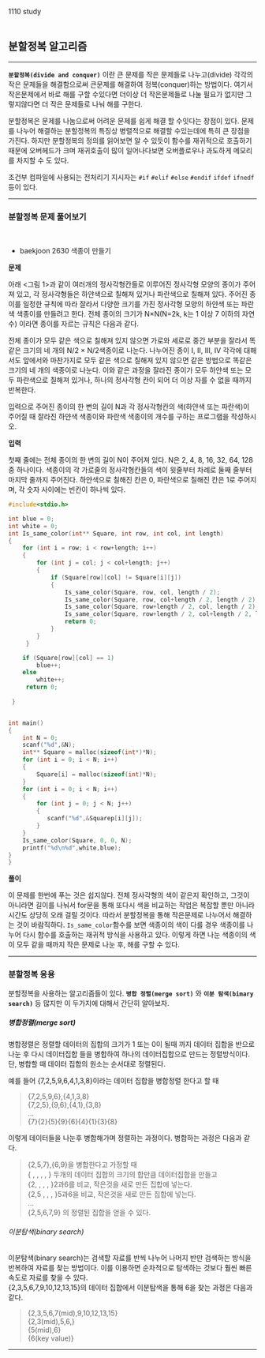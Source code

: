 1110 study<br><br>

## 분할정복 알고리즘
<hr>

**`분할정복(divide and conquer)`** 이란 큰 문제를 작은 문제들로 나누고(divide) 각각의 작은 문제들을 해결함으로써 큰문제를 해결하여 정복(conquer)하는 방법이다. 여기서 작은문제에서 바로 해를 구할 수있다면 더이상 더 작은문제들로 나눌 필요가 없지만 그렇지않다면 더 작은 문제들로 나눠 해를 구한다. 
<br>

분할정복은 문제를 나눔으로써 어려운 문제를 쉽게 해결 할 수잇다는 장점이 있다. 문제를 나누어 해결하는 분할정복의 특징상 병렬적으로 해결할 수있는데에 특히 큰 장점을 가진다.
하지만 분할정복의 정의를 읽어보면 알 수 있듯이 함수를 재귀적으로 호출하기 때문에 오버헤드가 크며 재귀호출이 많이 일어나다보면 오버플로우나 과도하게 메모리를 차지할 수 도 있다. 
<br>

조건부 컴파일에 사용되는 전처리기 지시자는 `#if` `#elif` `#else` `#endif` `ifdef` `ifnedf` 등이 있다.
<hr>

### 분할정복 문제 풀어보기 
<br>

* baekjoon 2630 색종이 만들기

**문제**

아래 <그림 1>과 같이 여러개의 정사각형칸들로 이루어진 정사각형 모양의 종이가 주어져 있고, 각 정사각형들은 하얀색으로 칠해져 있거나 파란색으로 칠해져 있다. 주어진 종이를 일정한 규칙에 따라 잘라서 다양한 크기를 가진 정사각형 모양의 하얀색 또는 파란색 색종이를 만들려고 한다.
전체 종이의 크기가 N×N(N=2k, k는 1 이상 7 이하의 자연수) 이라면 종이를 자르는 규칙은 다음과 같다.

전체 종이가 모두 같은 색으로 칠해져 있지 않으면 가로와 세로로 중간 부분을 잘라서 똑같은 크기의 네 개의 N/2 × N/2색종이로 나눈다. 나누어진 종이 I, II, III, IV 각각에 대해서도 앞에서와 마찬가지로 모두 같은 색으로 칠해져 있지 않으면 같은 방법으로 똑같은 크기의 네 개의 색종이로 나눈다. 이와 같은 과정을 잘라진 종이가 모두 하얀색 또는 모두 파란색으로 칠해져 있거나, 하나의 정사각형 칸이 되어 더 이상 자를 수 없을 때까지 반복한다.

입력으로 주어진 종이의 한 변의 길이 N과 각 정사각형칸의 색(하얀색 또는 파란색)이 주어질 때 잘라진 하얀색 색종이와 파란색 색종이의 개수를 구하는 프로그램을 작성하시오.

**입력**

첫째 줄에는 전체 종이의 한 변의 길이 N이 주어져 있다. N은 2, 4, 8, 16, 32, 64, 128 중 하나이다. 색종이의 각 가로줄의 정사각형칸들의 색이 윗줄부터 차례로 둘째 줄부터 마지막 줄까지 주어진다. 하얀색으로 칠해진 칸은 0, 파란색으로 칠해진 칸은 1로 주어지며, 각 숫자 사이에는 빈칸이 하나씩 있다.


```c
#include<stdio.h>

int blue = 0;
int white = 0;
int Is_same_color(int** Square, int row, int col, int length)
{
    for (int i = row; i < row+length; i++)
    {
        for (int j = col; j < col+length; j++)
        {
            if (Square[row][col] != Square[i][j])
            {
                Is_same_color(Square, row, col, length / 2);
                Is_same_color(Square, row, col+length / 2, length / 2);
                Is_same_color(Square, row+length / 2, col, length / 2);
                Is_same_color(Square, row+length / 2, col+length / 2, length / 2);
                return 0;
            }
        }
     }

    if (Square[row][col] == 1)
        blue++;
    else
        white++;
     return 0;
    
 }


int main()
{
    int N = 0;
    scanf("%d",&N);
    int** Square = malloc(sizeof(int*)*N);
    for (int i = 0; i < N; i++)
    {
        Square[i] = malloc(sizeof(int)*N);
    }
    for (int i = 0; i < N; i++)
    {
        for (int j = 0; j < N; j++)
        {
           scanf("%d",&Squarep[i][j]);
        }
    }
    Is_same_color(Square, 0, 0, N);
    printf("%d\n%d",white,blue);
}
}
```
**풀이**

이 문제를 한번에 푸는 것은 쉽지않다. 전체 정사각형의 색이 같은지 확인하고, 그것이 아니라면 길이를 나눠서 for문을 통해 또다시 색을 비교하는 작업은 복잡할 뿐만 아니라 시간도 상당히 오래 걸릴 것이다. 따라서 분할정복을 통해 작은문제로 나누어서 해결하는 것이 바람직하다. `Is_same_color`함수를 보면 색종이의 색이 다를 경우 색종이를 나누어 다시 함수를 호출하는 재귀적 방식을 사용하고 있다. 이렇게 하면 나눈 색종이의 색이 모두 같을 때까지 작은 문제로 나눈 후, 해를 구할 수 있다.
<hr>

### 분할정복 응용

분할정복을 사용하는 알고리즘들이 있다. **`병합 정렬(merge sort)`** 와 **`이분 탐색(bimary search)`** 등 많지만 이 두가지에 대해서 간단히 알아보자.

##### 병합정렬(merge sort)

병합정렬은 정렬할 데이터의 집합의 크기가 1 또는 0이 될때 까지 데이터 집합을 반으로 나눈 후 다시 데이터집합 들을 병합하여 하나의 데이터집합으로 만드는 정렬방식이다. 단, 병합할 때 데이터 집합의 원소는 순서대로 정렬된다.
<br>

예를 들어 {7,2,5,9,6,4,1,3,8}이라는 데이터 집합을 병합정렬 한다고 할 때 
>{7,2,5,9,6},{4,1,3,8}<br>
>{7,2,5},{9,6},{4,1},{3,8}<br>
>...<br>
>{7}{2}{5}{9}{6}{4}{1}{3}{8}<br>

이렇게 데이터들을 나눈후 병합해가며 정렬하는 과정이다. 병합하는 과정은 다음과 같다.
>{2,5,7},{6,9}을 병합한다고 가정할 때 <br>
>{ , , , , } 두개의 데이터 집합의 크기의 합만큼 데이터집합을 만들고<br>
>{2, , , , }2과6를 비교, 작은것을 새로 만든 집합에 넣는다.<br>
> {2,5 , , , }5과6을 비교, 작은것을 새로 만든 집합에 넣는다.<br>
> ... <br>
>{2,5,6,7,9} 의 정렬된 집합을 얻을 수 있다.<br>

###### 이분탐색(binary search)

이분탐색(binary search)는 검색할 자료를 반씩 나누어 나머지 반만 검색하는 방식을 반복하여 자료를 찾는 방법이다. 이를 이용하면 순차적으로 탐색하는 것보다 훨씬 빠른 속도로 자료를 찾을 수 있다.<br>
{2,3,5,6,7,9,10,12,13,15}의 데이터 집합에서 이분탐색을 통해 6을 찾는 과정은 다음과 같다.
>{2,3,5,6,7(mid),9,10,12,13,15}<br>
>{2,3(mid),5,6,}<br>
>{5(mid),6}<br>
>{6(key value)}<br>

<hr>